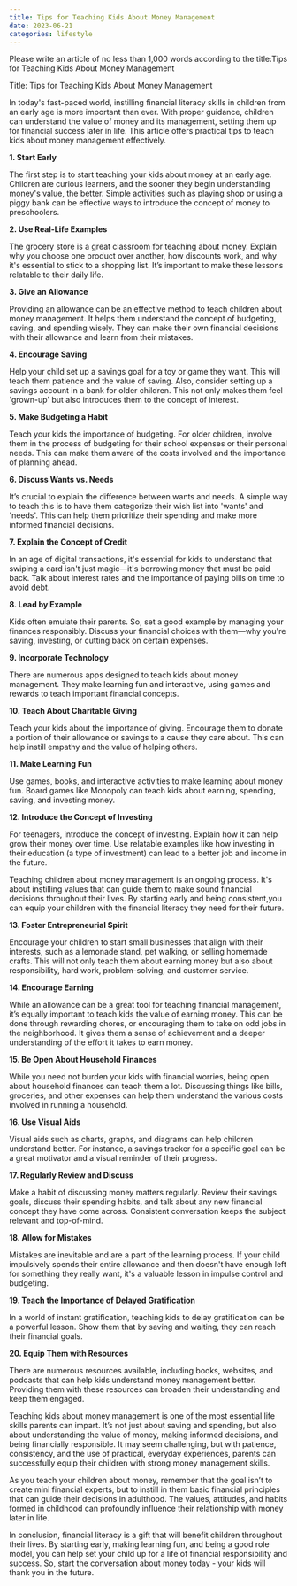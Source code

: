 ```yaml
---
title: Tips for Teaching Kids About Money Management
date: 2023-06-21
categories: lifestyle
---
```


Please write an article of no less than 1,000 words according to the title:Tips for Teaching Kids About Money Management

Title: Tips for Teaching Kids About Money Management

In today's fast-paced world, instilling financial literacy skills in children from an early age is more important than ever. With proper guidance, children can understand the value of money and its management, setting them up for financial success later in life. This article offers practical tips to teach kids about money management effectively.

**1. Start Early**

The first step is to start teaching your kids about money at an early age. Children are curious learners, and the sooner they begin understanding money's value, the better. Simple activities such as playing shop or using a piggy bank can be effective ways to introduce the concept of money to preschoolers.

**2. Use Real-Life Examples**

The grocery store is a great classroom for teaching about money. Explain why you choose one product over another, how discounts work, and why it's essential to stick to a shopping list. It’s important to make these lessons relatable to their daily life.

**3. Give an Allowance**

Providing an allowance can be an effective method to teach children about money management. It helps them understand the concept of budgeting, saving, and spending wisely. They can make their own financial decisions with their allowance and learn from their mistakes.

**4. Encourage Saving**

Help your child set up a savings goal for a toy or game they want. This will teach them patience and the value of saving. Also, consider setting up a savings account in a bank for older children. This not only makes them feel 'grown-up' but also introduces them to the concept of interest.

**5. Make Budgeting a Habit**

Teach your kids the importance of budgeting. For older children, involve them in the process of budgeting for their school expenses or their personal needs. This can make them aware of the costs involved and the importance of planning ahead.

**6. Discuss Wants vs. Needs**

It’s crucial to explain the difference between wants and needs. A simple way to teach this is to have them categorize their wish list into 'wants' and 'needs'. This can help them prioritize their spending and make more informed financial decisions.

**7. Explain the Concept of Credit**

In an age of digital transactions, it's essential for kids to understand that swiping a card isn't just magic—it's borrowing money that must be paid back. Talk about interest rates and the importance of paying bills on time to avoid debt.

**8. Lead by Example**

Kids often emulate their parents. So, set a good example by managing your finances responsibly. Discuss your financial choices with them—why you're saving, investing, or cutting back on certain expenses.

**9. Incorporate Technology**

There are numerous apps designed to teach kids about money management. They make learning fun and interactive, using games and rewards to teach important financial concepts.

**10. Teach About Charitable Giving**

Teach your kids about the importance of giving. Encourage them to donate a portion of their allowance or savings to a cause they care about. This can help instill empathy and the value of helping others.

**11. Make Learning Fun**

Use games, books, and interactive activities to make learning about money fun. Board games like Monopoly can teach kids about earning, spending, saving, and investing money.

**12. Introduce the Concept of Investing**

For teenagers, introduce the concept of investing. Explain how it can help grow their money over time. Use relatable examples like how investing in their education (a type of investment) can lead to a better job and income in the future.

Teaching children about money management is an ongoing process. It's about instilling values that can guide them to make sound financial decisions throughout their lives. By starting early and being consistent,you can equip your children with the financial literacy they need for their future.

**13. Foster Entrepreneurial Spirit**

Encourage your children to start small businesses that align with their interests, such as a lemonade stand, pet walking, or selling homemade crafts. This will not only teach them about earning money but also about responsibility, hard work, problem-solving, and customer service.

**14. Encourage Earning**

While an allowance can be a great tool for teaching financial management, it’s equally important to teach kids the value of earning money. This can be done through rewarding chores, or encouraging them to take on odd jobs in the neighborhood. It gives them a sense of achievement and a deeper understanding of the effort it takes to earn money.

**15. Be Open About Household Finances**

While you need not burden your kids with financial worries, being open about household finances can teach them a lot. Discussing things like bills, groceries, and other expenses can help them understand the various costs involved in running a household.

**16. Use Visual Aids**

Visual aids such as charts, graphs, and diagrams can help children understand better. For instance, a savings tracker for a specific goal can be a great motivator and a visual reminder of their progress.

**17. Regularly Review and Discuss**

Make a habit of discussing money matters regularly. Review their savings goals, discuss their spending habits, and talk about any new financial concept they have come across. Consistent conversation keeps the subject relevant and top-of-mind.

**18. Allow for Mistakes**

Mistakes are inevitable and are a part of the learning process. If your child impulsively spends their entire allowance and then doesn't have enough left for something they really want, it's a valuable lesson in impulse control and budgeting.

**19. Teach the Importance of Delayed Gratification**

In a world of instant gratification, teaching kids to delay gratification can be a powerful lesson. Show them that by saving and waiting, they can reach their financial goals.

**20. Equip Them with Resources**

There are numerous resources available, including books, websites, and podcasts that can help kids understand money management better. Providing them with these resources can broaden their understanding and keep them engaged.

Teaching kids about money management is one of the most essential life skills parents can impart. It’s not just about saving and spending, but also about understanding the value of money, making informed decisions, and being financially responsible. It may seem challenging, but with patience, consistency, and the use of practical, everyday experiences, parents can successfully equip their children with strong money management skills.

As you teach your children about money, remember that the goal isn’t to create mini financial experts, but to instill in them basic financial principles that can guide their decisions in adulthood. The values, attitudes, and habits formed in childhood can profoundly influence their relationship with money later in life.

In conclusion, financial literacy is a gift that will benefit children throughout their lives. By starting early, making learning fun, and being a good role model, you can help set your child up for a life of financial responsibility and success. So, start the conversation about money today - your kids will thank you in the future.